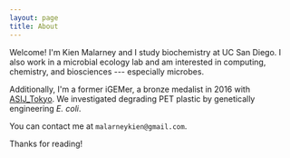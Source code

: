 ```yaml
---
layout: page
title: About
---
```


Welcome! I'm Kien Malarney and I study biochemistry at UC San Diego. I also work in a microbial ecology lab and am interested in computing, chemistry, and biosciences --- especially microbes. 

Additionally, I'm a former iGEMer, a bronze medalist in 2016 with [ASIJ_Tokyo](http://2016.igem.org/Team:ASIJ_Tokyo). We investigated 
degrading PET plastic by genetically engineering *E. coli*. 

You can contact me at ``` malarneykien@gmail.com ```.

Thanks for reading!
